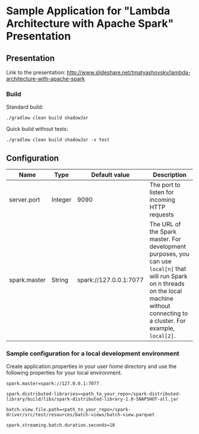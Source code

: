 # Sample Application for "Lambda Architecture with Apache Spark" Presentation

## Presentation
Link to the presentation: http://www.slideshare.net/tmatyashovsky/lambda-architecture-with-apache-spark

### Build
Standard build:
```
./gradlew clean build shadowJar
```
Quick build without tests:
```
./gradlew clean build shadowJar -x test
```
## Configuration
| Name | Type | Default value | Description |
| ---- | ---- | ------------- | ----------- |
| server.port | Integer | 9090 | The port to listen for incoming HTTP requests |
| spark.master | String | spark://127.0.0.1:7077 | The URL of the Spark master. For development purposes, you can use `local[n]` that will run Spark on n threads on the local machine without connecting to a cluster. For example, `local[2]`. |

### Sample configuration for a local development environment

Create application.properties in your user home directory and use the following properties for your local environment.
```
spark.master=spark://127.0.0.1:7077

spark.distributed-libraries=<path_to_your_repo>/spark-distributed-library/build/libs/spark-distributed-library-1.0-SNAPSHOT-all.jar

batch.view.file.path=<path_to_your_repo>/spark-driver/src/test/resources/batch-views/batch-view.parquet

spark.streaming.batch.duration.seconds=10
```
